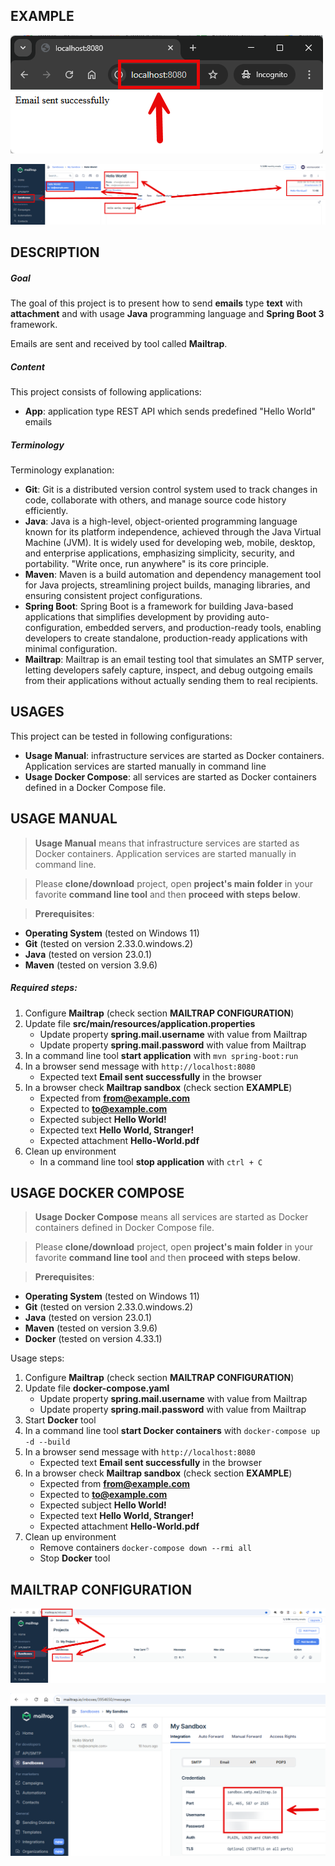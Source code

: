 EXAMPLE
-------

![My Image](readme-images/image-01.png)

![My Image](readme-images/image-02.png)


DESCRIPTION
-----------

##### Goal
The goal of this project is to present how to send **emails** type **text** with **attachment** and with usage **Java** 
programming language and **Spring Boot 3** framework. 

Emails are sent and received by tool called **Mailtrap**.

##### Content
This project consists of following applications:
* **App**: application type REST API which sends predefined "Hello World" emails

##### Terminology
Terminology explanation:
* **Git**: Git is a distributed version control system used to track changes in code, collaborate with others, and manage source code history efficiently.
* **Java**: Java is a high-level, object-oriented programming language known for its platform independence, achieved through the Java Virtual Machine (JVM). It is widely used for developing web, mobile, desktop, and enterprise applications, emphasizing simplicity, security, and portability. "Write once, run anywhere" is its core principle.
* **Maven**: Maven is a build automation and dependency management tool for Java projects, streamlining project builds, managing libraries, and ensuring consistent project configurations.
* **Spring Boot**: Spring Boot is a framework for building Java-based applications that simplifies development by providing auto-configuration, embedded servers, and production-ready tools, enabling developers to create standalone, production-ready applications with minimal configuration.
* **Mailtrap**: Mailtrap is an email testing tool that simulates an SMTP server, letting developers safely capture, inspect, and debug outgoing emails from their applications without actually sending them to real recipients.

USAGES
------

This project can be tested in following configurations:
* **Usage Manual**: infrastructure services are started as Docker containers. Application services are started manually in command line
* **Usage Docker Compose**: all services are started as Docker containers defined in a Docker Compose file.


USAGE MANUAL
------------

> **Usage Manual** means that infrastructure services are started as Docker containers. Application services are started manually in command line.

> Please **clone/download** project, open **project's main folder** in your favorite **command line tool** and then **proceed with steps below**.

> **Prerequisites**:
* **Operating System** (tested on Windows 11)
* **Git** (tested on version 2.33.0.windows.2)
* **Java** (tested on version 23.0.1)
* **Maven** (tested on version 3.9.6)

##### Required steps:
1. Configure **Mailtrap** (check section **MAILTRAP CONFIGURATION**)
1. Update file **src/main/resources/application.properties**
    * Update property **spring.mail.username** with value from Mailtrap
    * Update property **spring.mail.password** with value from Mailtrap
1. In a command line tool **start application** with `mvn spring-boot:run`
1. In a browser send message with `http://localhost:8080`
    * Expected text **Email sent successfully** in the browser
1. In a browser check **Mailtrap sandbox** (check section **EXAMPLE**) 
    * Expected from **from@example.com**
    * Expected to **to@example.com**
    * Expected subject **Hello World!**
    * Expected text **Hello World, Stranger!**
    * Expected attachment **Hello-World.pdf**
1. Clean up environment
    * In a command line tool **stop application** with `ctrl + C`


USAGE DOCKER COMPOSE
--------------------

> **Usage Docker Compose** means all services are started as Docker containers defined in Docker Compose file.

> Please **clone/download** project, open **project's main folder** in your favorite **command line tool** and then **proceed with steps below**.

> **Prerequisites**:
* **Operating System** (tested on Windows 11)
* **Git** (tested on version 2.33.0.windows.2)
* **Java** (tested on version 23.0.1)
* **Maven** (tested on version 3.9.6)
* **Docker** (tested on version 4.33.1)

Usage steps:
1. Configure **Mailtrap** (check section **MAILTRAP CONFIGURATION**)
1. Update file **docker-compose.yaml**
   * Update property **spring.mail.username** with value from Mailtrap
   * Update property **spring.mail.password** with value from Mailtrap
1. Start **Docker** tool
1. In a command line tool **start Docker containers** with `docker-compose up -d --build`
1. In a browser send message with `http://localhost:8080`
   * Expected text **Email sent successfully** in the browser
1. In a browser check **Mailtrap sandbox** (check section **EXAMPLE**)
   * Expected from **from@example.com**
   * Expected to **to@example.com**
   * Expected subject **Hello World!**
   * Expected text **Hello World, Stranger!**
   * Expected attachment **Hello-World.pdf**
1. Clean up environment
    * Remove containers `docker-compose down --rmi all`
    * Stop **Docker** tool


MAILTRAP CONFIGURATION
---------------------

![My Image](readme-images/mailtrap-01.png)

![My Image](readme-images/mailtrap-02.png)